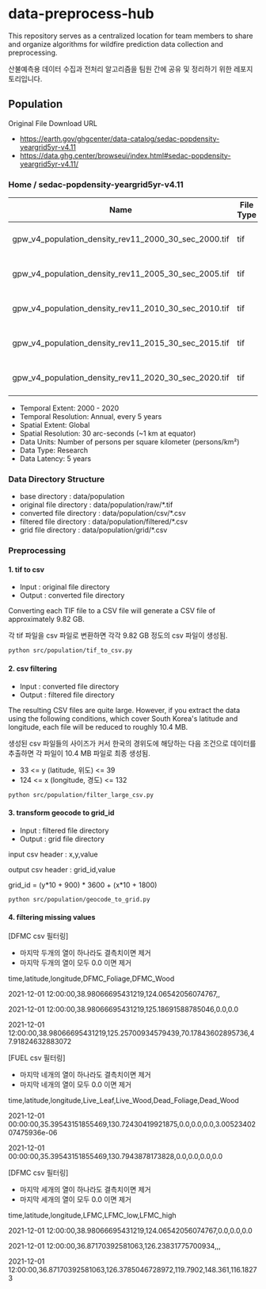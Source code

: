 # data-preprocess-hub

This repository serves as a centralized location for team members to share and organize algorithms for wildfire prediction data collection and preprocessing.

산불예측용 데이터 수집과 전처리 알고리즘을 팀원 간에 공유 및 정리하기 위한 레포지토리입니다.

## Population

Original File Download URL

- https://earth.gov/ghgcenter/data-catalog/sedac-popdensity-yeargrid5yr-v4.11
- https://data.ghg.center/browseui/index.html#sedac-popdensity-yeargrid5yr-v4.11/

### Home / sedac-popdensity-yeargrid5yr-v4.11

| Name                                                 | File Type | Last Modified             | Size     |
| ---------------------------------------------------- | --------- | ------------------------- | -------- |
| gpw_v4_population_density_rev11_2000_30_sec_2000.tif | tif       | 2024. 7. 30. 오전 3:35:30 | 406.4 MB |
| gpw_v4_population_density_rev11_2005_30_sec_2005.tif | tif       | 2024. 7. 30. 오전 3:35:51 | 406.2 MB |
| gpw_v4_population_density_rev11_2010_30_sec_2010.tif | tif       | 2024. 7. 30. 오전 3:36:13 | 406.4 MB |
| gpw_v4_population_density_rev11_2015_30_sec_2015.tif | tif       | 2024. 7. 30. 오전 3:36:33 | 406.5 MB |
| gpw_v4_population_density_rev11_2020_30_sec_2020.tif | tif       | 2024. 7. 30. 오전 3:36:54 | 406.7 MB |

- Temporal Extent: 2000 - 2020
- Temporal Resolution: Annual, every 5 years
- Spatial Extent: Global
- Spatial Resolution: 30 arc-seconds (~1 km at equator)
- Data Units: Number of persons per square kilometer (persons/km²)
- Data Type: Research
- Data Latency: 5 years

### Data Directory Structure

- base directory : data/population
- original file directory : data/population/raw/\*.tif
- converted file directory : data/population/csv/\*.csv
- filtered file directory : data/population/filtered/\*.csv
- grid file directory : data/population/grid/\*.csv

### Preprocessing

#### 1. tif to csv

- Input : original file directory
- Output : converted file directory

Converting each TIF file to a CSV file will generate a CSV file of approximately 9.82 GB.

각 tif 파일을 csv 파일로 변환하면 각각 9.82 GB 정도의 csv 파일이 생성됨.

```bash
python src/population/tif_to_csv.py
```

#### 2. csv filtering

- Input : converted file directory
- Output : filtered file directory

The resulting CSV files are quite large. However, if you extract the data using the following conditions, which cover South Korea's latitude and longitude, each file will be reduced to roughly 10.4 MB.

생성된 csv 파일들의 사이즈가 커서 한국의 경위도에 해당하는 다음 조건으로 데이터를 추출하면 각 파일이 10.4 MB 파일로 최종 생성됨.

- 33 <= y (latitude, 위도) <= 39
- 124 <= x (longitude, 경도) <= 132

```bash
python src/population/filter_large_csv.py
```

#### 3. transform geocode to grid_id

- Input : filtered file directory
- Output : grid file directory

input csv header : x,y,value

output csv header : grid_id,value

grid_id = (y*10 + 900) * 3600 + (x\*10 + 1800)

```bash
python src/population/geocode_to_grid.py
```

#### 4. filtering missing values

[DFMC csv 필터링]

- 마지막 두개의 열이 하나라도 결측치이면 제거
- 마지막 두개의 열이 모두 0.0 이면 제거

time,latitude,longitude,DFMC_Foliage,DFMC_Wood

2021-12-01 12:00:00,38.98066695431219,124.06542056074767,,

2021-12-01 12:00:00,38.98066695431219,125.18691588785046,0.0,0.0

2021-12-01 12:00:00,38.98066695431219,125.25700934579439,70.17843602895736,47.91824632883072

[FUEL csv 필터링]

- 마지막 네개의 열이 하나라도 결측치이면 제거
- 마지막 네개의 열이 모두 0.0 이면 제거

time,latitude,longitude,Live_Leaf,Live_Wood,Dead_Foliage,Dead_Wood

2021-12-01 00:00:00,35.39543151855469,130.72430419921875,0.0,0.0,0.0,3.0052340207475936e-06

2021-12-01 00:00:00,35.39543151855469,130.7943878173828,0.0,0.0,0.0,0.0

[DFMC csv 필터링]

- 마지막 세개의 열이 하나라도 결측치이면 제거
- 마지막 세개의 열이 모두 0.0 이면 제거

time,latitude,longitude,LFMC,LFMC_low,LFMC_high

2021-12-01 12:00:00,38.98066695431219,124.06542056074767,0.0,0.0,0.0

2021-12-01 12:00:00,36.87170392581063,126.23831775700934,,,

2021-12-01 12:00:00,36.87170392581063,126.3785046728972,119.7902,148.361,116.18273

